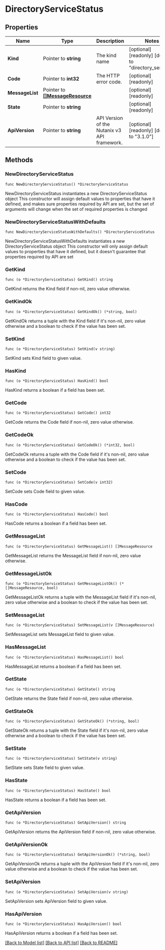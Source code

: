 # DirectoryServiceStatus

## Properties

Name | Type | Description | Notes
------------ | ------------- | ------------- | -------------
**Kind** | Pointer to **string** | The kind name | [optional] [readonly] [default to "directory_service"]
**Code** | Pointer to **int32** | The HTTP error code. | [optional] [readonly] 
**MessageList** | Pointer to [**[]MessageResource**](MessageResource.md) |  | [optional] [readonly] 
**State** | Pointer to **string** |  | [optional] [readonly] 
**ApiVersion** | Pointer to **string** | API Version of the Nutanix v3 API framework. | [optional] [readonly] [default to "3.1.0"]

## Methods

### NewDirectoryServiceStatus

`func NewDirectoryServiceStatus() *DirectoryServiceStatus`

NewDirectoryServiceStatus instantiates a new DirectoryServiceStatus object
This constructor will assign default values to properties that have it defined,
and makes sure properties required by API are set, but the set of arguments
will change when the set of required properties is changed

### NewDirectoryServiceStatusWithDefaults

`func NewDirectoryServiceStatusWithDefaults() *DirectoryServiceStatus`

NewDirectoryServiceStatusWithDefaults instantiates a new DirectoryServiceStatus object
This constructor will only assign default values to properties that have it defined,
but it doesn't guarantee that properties required by API are set

### GetKind

`func (o *DirectoryServiceStatus) GetKind() string`

GetKind returns the Kind field if non-nil, zero value otherwise.

### GetKindOk

`func (o *DirectoryServiceStatus) GetKindOk() (*string, bool)`

GetKindOk returns a tuple with the Kind field if it's non-nil, zero value otherwise
and a boolean to check if the value has been set.

### SetKind

`func (o *DirectoryServiceStatus) SetKind(v string)`

SetKind sets Kind field to given value.

### HasKind

`func (o *DirectoryServiceStatus) HasKind() bool`

HasKind returns a boolean if a field has been set.

### GetCode

`func (o *DirectoryServiceStatus) GetCode() int32`

GetCode returns the Code field if non-nil, zero value otherwise.

### GetCodeOk

`func (o *DirectoryServiceStatus) GetCodeOk() (*int32, bool)`

GetCodeOk returns a tuple with the Code field if it's non-nil, zero value otherwise
and a boolean to check if the value has been set.

### SetCode

`func (o *DirectoryServiceStatus) SetCode(v int32)`

SetCode sets Code field to given value.

### HasCode

`func (o *DirectoryServiceStatus) HasCode() bool`

HasCode returns a boolean if a field has been set.

### GetMessageList

`func (o *DirectoryServiceStatus) GetMessageList() []MessageResource`

GetMessageList returns the MessageList field if non-nil, zero value otherwise.

### GetMessageListOk

`func (o *DirectoryServiceStatus) GetMessageListOk() (*[]MessageResource, bool)`

GetMessageListOk returns a tuple with the MessageList field if it's non-nil, zero value otherwise
and a boolean to check if the value has been set.

### SetMessageList

`func (o *DirectoryServiceStatus) SetMessageList(v []MessageResource)`

SetMessageList sets MessageList field to given value.

### HasMessageList

`func (o *DirectoryServiceStatus) HasMessageList() bool`

HasMessageList returns a boolean if a field has been set.

### GetState

`func (o *DirectoryServiceStatus) GetState() string`

GetState returns the State field if non-nil, zero value otherwise.

### GetStateOk

`func (o *DirectoryServiceStatus) GetStateOk() (*string, bool)`

GetStateOk returns a tuple with the State field if it's non-nil, zero value otherwise
and a boolean to check if the value has been set.

### SetState

`func (o *DirectoryServiceStatus) SetState(v string)`

SetState sets State field to given value.

### HasState

`func (o *DirectoryServiceStatus) HasState() bool`

HasState returns a boolean if a field has been set.

### GetApiVersion

`func (o *DirectoryServiceStatus) GetApiVersion() string`

GetApiVersion returns the ApiVersion field if non-nil, zero value otherwise.

### GetApiVersionOk

`func (o *DirectoryServiceStatus) GetApiVersionOk() (*string, bool)`

GetApiVersionOk returns a tuple with the ApiVersion field if it's non-nil, zero value otherwise
and a boolean to check if the value has been set.

### SetApiVersion

`func (o *DirectoryServiceStatus) SetApiVersion(v string)`

SetApiVersion sets ApiVersion field to given value.

### HasApiVersion

`func (o *DirectoryServiceStatus) HasApiVersion() bool`

HasApiVersion returns a boolean if a field has been set.


[[Back to Model list]](../README.md#documentation-for-models) [[Back to API list]](../README.md#documentation-for-api-endpoints) [[Back to README]](../README.md)


